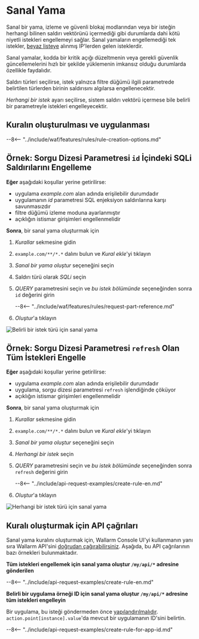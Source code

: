 [img-vpatch-example1]:      ../../images/user-guides/rules/vpatch-rule-1.png
[img-vpatch-example2]:      ../../images/user-guides/rules/vpatch-rule-2.png

# Sanal Yama

Sanal bir yama, izleme ve güvenli blokaj modlarından veya bir isteğin herhangi bilinen saldırı vektörünü içermediği gibi durumlarda dahi kötü niyetli istekleri engellemeyi sağlar. Sanal yamaların engellemediği tek istekler, [beyaz listeye](../ip-lists/allowlist.md) alınmış IP'lerden gelen isteklerdir.

Sanal yamalar, kodda bir kritik açığı düzeltmenin veya gerekli güvenlik güncellemelerini hızlı bir şekilde yüklemenin imkansız olduğu durumlarda özellikle faydalıdır.

Saldırı türleri seçilirse, istek yalnızca filtre düğümü ilgili parametrede belirtilen türlerden birinin saldırısını algılarsa engellenecektir.

*Herhangi bir istek* ayarı seçilirse, sistem saldırı vektörü içermese bile belirli bir parametreyle istekleri engelleyecektir.

## Kuralın oluşturulması ve uygulanması

--8<-- "../include/waf/features/rules/rule-creation-options.md"

## Örnek: Sorgu Dizesi Parametresi `id` İçindeki SQLi Saldırılarını Engelleme

**Eğer** aşağıdaki koşullar yerine getirilirse:

* uygulama *example.com* alan adında erişilebilir durumdadır
* uygulamanın *id* parametresi SQL enjeksiyon saldırılarına karşı savunmasızdır
* filtre düğümü izleme moduna ayarlanmıştır
* açıklığın istismar girişimleri engellenmelidir

**Sonra**, bir sanal yama oluşturmak için

1. *Kurallar* sekmesine gidin
1. `example.com/**/*.*` dalını bulun ve *Kural ekle*'yi tıklayın
1. *Sanal bir yama oluştur* seçeneğini seçin
1. Saldırı türü olarak *SQLi* seçin
1. *QUERY* parametresini seçin ve *bu istek bölümünde* seçeneğinden sonra `id` değerini girin

    --8<-- "../include/waf/features/rules/request-part-reference.md"

1. *Oluştur*'a tıklayın

![Belirli bir istek türü için sanal yama][img-vpatch-example1]


## Örnek: Sorgu Dizesi Parametresi `refresh` Olan Tüm İstekleri Engelle

**Eğer** aşağıdaki koşullar yerine getirilirse:

* uygulama *example.com* alan adında erişilebilir durumdadır
* uygulama, sorgu dizesi parametresi `refresh` işlendiğinde çöküyor
* açıklığın istismar girişimleri engellenmelidir

**Sonra**, bir sanal yama oluşturmak için

1. *Kurallar* sekmesine gidin
1. `example.com/**/*.*` dalını bulun ve *Kural ekle*'yi tıklayın
1. *Sanal bir yama oluştur* seçeneğini seçin
1. *Herhangi bir istek* seçin
1. *QUERY* parametresini seçin ve *bu istek bölümünde* seçeneğinden sonra `refresh` değerini girin

    --8<-- "../include/api-request-examples/create-rule-en.md"

1. *Oluştur*'a tıklayın

![Herhangi bir istek türü için sanal yama][img-vpatch-example2]

## Kuralı oluşturmak için API çağrıları

Sanal yama kuralını oluşturmak için, Wallarm Console UI'yi kullanmanın yanı sıra Wallarm API'sini [doğrudan çağırabilirsiniz](../../api/overview.md). Aşağıda, bu API çağrılarının bazı örnekleri bulunmaktadır.

**Tüm istekleri engellemek için sanal yama oluştur `/my/api/*` adresine gönderilen**

--8<-- "../include/api-request-examples/create-rule-en.md"

**Belirli bir uygulama örneği ID için sanal yama oluştur `/my/api/*` adresine tüm istekleri engelleyin**

Bir uygulama, bu isteği göndermeden önce [yapılandırılmalıdır](../settings/applications.md). `action.point[instance].value`'da mevcut bir uygulamanın ID'sini belirtin.

--8<-- "../include/api-request-examples/create-rule-for-app-id.md"